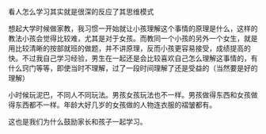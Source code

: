 


看人怎么学习其实就是很深的反应了其思维模式

想起大学时候做家教，我习惯一开始就让小孩理解这个事情的原理是什么，这样的教法小孩会觉得比较难，尤其是对于女孩。而教同一个小孩的另外一个女生，就是用比较清晰的按部就班的做题，并不讲原理，反而小孩更容易接受，成绩提高的快。不过我自己学习经验，男生在一起还是会比较喜欢自己怎么理解这事情的，有什么窍门等等，即使当时不理解，过了一段时间理解了还是受益的（当然要是好的理解）

小时候玩泥巴，不同人不同玩法。男孩女孩玩法也不一样。男孩做得东西和女孩做得东西都不一样。年龄大好几岁的女孩做的人物连衣服的褶皱都有。

这也是我们为什么鼓励家长和孩子一起学习。
